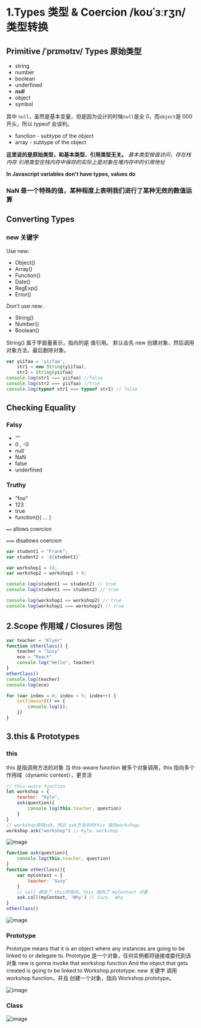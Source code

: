 # 1.Types 类型 & Coercion /koʊˈɜːrʒn/ 类型转换

## Primitive /ˈprɪmətɪv/ Types 原始类型

- string
- number
- boolean
- underfined
- **_null_**
- object
- symbol

其中 `null`，虽然是基本变量，但是因为设计的时候`null`是全 0，而`object`是 000 开头，所以 typeof 会误判。

- function - subtype of the object
- array - subtype of the object

**这里说的是原始类型，和基本类型、引用类型无关。**
_基本类型按值访问，存在栈内存
引用类型在栈内存中保存的实际上是对象在堆内存中的引用地址_

**In Javascript variables don't have types, values do**

### NaN 是一个特殊的值，某种程度上表明我们进行了某种无效的数值运算

## Converting Types

### new 关键字

Use new:

- Object()
- Array()
- Function()
- Date()
- RegExp()
- Error()

Don't use new:

- String()
- Number()
- Boolean()

String() 属于字面量表示，指向的是 值引用。
默认会先 new 创建对象，然后调用对象方法，最后删除对象。

```js
var yiifaa = 'yiifaa',
    str1 = new String(yiifaa),
    str2 = String(yiifaa)
console.log(str1 === yiifaa) //false
console.log(str2 === yiifaa) //true
console.log(typeof str1 === typeof str2) // false
```

## Checking Equality

### Falsy

- ""
- 0 , -0
- null
- NaN
- false
- underfined

### Truthy

- "foo"
- 123
- true
- function(){ ... }

`==` allows coercion

`===` disallows coercion

```js
var student1 = "Frank";
var student2 = `${student1}`

var workshop1 = 16;
var workshop2 = workshop1 + 0;

console.log(student1 == student2) // true
console.log(student1 === student2) // true

console.log(workshop1 == workshop2) // true
console.log(workshop1 === workshop2) // true
```

## 2.Scope 作用域 / Closures 闭包

```js
var teacher = "Klyer"
function otherClass() {
	teacher = "Suzy"
	eco = "React"
	console.log("Hello", teacher)
}
otherClass()
console.log(teacher)
console.log(eco)

for (var index = 0; index < 5; index++) {
    setTimeout(() => {
        console.log(i);
    })
}
```

## 3.this & Prototypes

### this

this 是指调用方法的对象
当 this-aware function 被多个对象调用，this 指向多个作用域（dynamic context），更灵活

```js
// this-aware function
let workshop = {
    teacher: "Kyle",
    ask(question){
        console.log(this.teacher, question)
    }
}
// workshop调用ask，所以 ask方法中的this 指向workshop。
workshop.ask("workshop") // Kyle，workshop
```

![image](https://img2022.cnblogs.com/blog/2347599/202202/2347599-20220210171429112-141310996.png)

```js
function ask(question){
    console.log(this.teacher, question)
}
function otherClass(){
    var myContext = {
        teacher: 'Suzy'
    }
    // call 修改了 this的指向，this 指向了 myContext 对象
    ask.call(myContext, 'Why') // Suzy， Why
}
otherClass()
```

![image](https://img2022.cnblogs.com/blog/2347599/202202/2347599-20220210171441526-1961037314.png)

### Prototype

Prototype means that it is an object where any instances are going to be linked to or delegate to.
Prototype 是一个对象，任何实例都将链接或委托到该对象
new is gonna invoke that workshop function And the object that gets created is going to be linked to Workshop.prototype.
new 关键字 调用 workshop function，并且 创建一个对象，指向 Workshop.prototype。

![image](https://img2022.cnblogs.com/blog/2347599/202202/2347599-20220210182448026-1112029682.png)

### Class

![image](https://img2022.cnblogs.com/blog/2347599/202202/2347599-20220210182847549-651521193.png)
